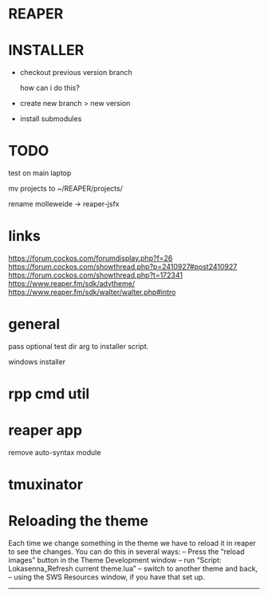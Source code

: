 # REAPER

# INSTALLER
- checkout previous version branch

    how can i do this? 

- create new branch > new version

- install submodules


# TODO

test on main laptop

mv projects to ~/REAPER/projects/

rename molleweide -> reaper-jsfx


# links
https://forum.cockos.com/forumdisplay.php?f=26
https://forum.cockos.com/showthread.php?p=2410927#post2410927
https://forum.cockos.com/showthread.php?t=172341
https://www.reaper.fm/sdk/advtheme/
https://www.reaper.fm/sdk/walter/walter.php#intro

# general

pass optional test dir arg to installer script.

windows installer

# rpp cmd util

# reaper app
remove auto-syntax module

# tmuxinator

# Reloading the theme
Each time we change something in the theme we have to reload it in reaper to see the changes.
You can do this in several ways:
– Press the “reload images” button in the Theme Development window
– run “Script: Lokasenna_Refresh current theme.lua”
– switch to another theme and back,
– using the SWS Resources window, if you have that set up.

--------------------

